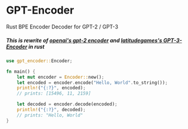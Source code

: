 # GPT-Encoder
Rust BPE Encoder Decoder for GPT-2 / GPT-3

##### This is rewrite of [openai's gpt-2 encoder](https://github.com/openai/gpt-2/blob/master/src/encoder.py) and [latitudegames's GPT-3-Encoder](https://github.com/latitudegames/GPT-3-Encoder) in rust

```rs
use gpt_encoder::Encoder;

fn main() {
    let mut encoder = Encoder::new();
    let encoded = encoder.encode("Hello, World".to_string());
    println!("{:?}", encoded); 
    // prints: [15496, 11, 2159]

    let decoded = encoder.decode(encoded);
    println!("{:?}", decoded); 
    // prints: "Hello, World"
}
```
